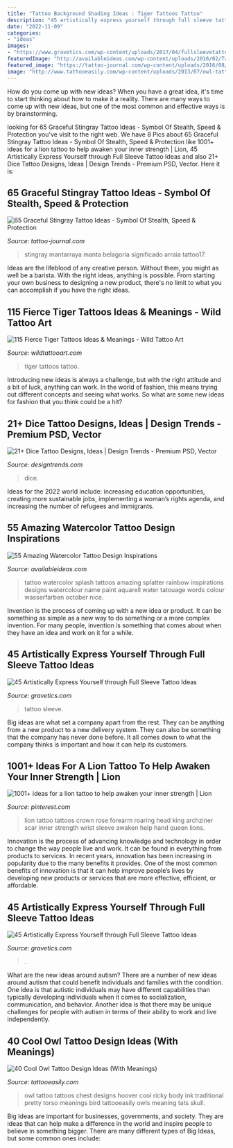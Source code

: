 ```yaml
---
title: "Tattoo Background Shading Ideas : Tiger Tattoos Tattoo"
description: "45 artistically express yourself through full sleeve tattoo ideas"
date: "2022-11-09"
categories:
- "ideas"
images:
- "https://www.gravetics.com/wp-content/uploads/2017/04/fullsleevetattoo-fullarmtattoo-intenze-kota-kotattoo-aidentattoo-uniquetattoos.jpg"
featuredImage: "http://availableideas.com/wp-content/uploads/2016/02/Tattoo-Watercolor-Ideas-49.jpg"
featured_image: "https://tattoo-journal.com/wp-content/uploads/2016/08/stingray-tattoo17-650x650.jpg"
image: "http://www.tattooeasily.com/wp-content/uploads/2013/07/owl-tattoo-39.jpg"
---
```



How do you come up with new ideas?
When you have a great idea, it's time to start thinking about how to make it a reality. There are many ways to come up with new ideas, but one of the most common and effective ways is by brainstorming.

	

		
looking for 65 Graceful Stingray Tattoo Ideas - Symbol Of Stealth, Speed &amp; Protection you've visit to the right web. We have 8 Pics about 65 Graceful Stingray Tattoo Ideas - Symbol Of Stealth, Speed &amp; Protection like 1001+ ideas for a lion tattoo to help awaken your inner strength | Lion, 45 Artistically Express Yourself through Full Sleeve Tattoo Ideas and also 21+ Dice Tattoo Designs, Ideas | Design Trends - Premium PSD, Vector. Here it is:
		
    
## 65 Graceful Stingray Tattoo Ideas - Symbol Of Stealth, Speed &amp; Protection

<img loading=lazy src="https://tattoo-journal.com/wp-content/uploads/2016/08/stingray-tattoo17-650x650.jpg" onerror="this.onerror=null;this.src='https://tse4.mm.bing.net/th?id=OIP.A19e8UX7yR9j7WWZgpM-ngHaHa&amp;pid=15.1';" alt="65 Graceful Stingray Tattoo Ideas - Symbol Of Stealth, Speed &amp; Protection">

_Source: tattoo-journal.com_

>stingray mantarraya manta belagoria significado arraia tattoo17. 

	

Ideas are the lifeblood of any creative person. Without them, you might as well be a barista. With the right ideas, anything is possible. From starting your own business to designing a new product, there's no limit to what you can accomplish if you have the right ideas.

    
## 115 Fierce Tiger Tattoos Ideas &amp; Meanings - Wild Tattoo Art

<img loading=lazy src="https://www.wildtattooart.com/wp-content/uploads/2017/03/tiger-tattoos-02031715.jpg" onerror="this.onerror=null;this.src='https://tse4.mm.bing.net/th?id=OIP.-nvA9E0Bnp6Tndd6cFRz6wHaJ6&amp;pid=15.1';" alt="115 Fierce Tiger Tattoos Ideas &amp; Meanings - Wild Tattoo Art">

_Source: wildtattooart.com_

>tiger tattoos tattoo. 

	

Introducing new ideas is always a challenge, but with the right attitude and a bit of luck, anything can work. In the world of fashion, this means trying out different concepts and seeing what works. So what are some new ideas for fashion that you think could be a hit?

    
## 21+ Dice Tattoo Designs, Ideas | Design Trends - Premium PSD, Vector

<img loading=lazy src="https://images.designtrends.com/wp-content/uploads/2016/06/22103125/Dice-and-Card-Tattoo.jpg" onerror="this.onerror=null;this.src='https://tse1.mm.bing.net/th?id=OIP.yA1hjr34AlzsiLCgoW2P-gHaHZ&amp;pid=15.1';" alt="21+ Dice Tattoo Designs, Ideas | Design Trends - Premium PSD, Vector">

_Source: designtrends.com_

>dice. 

	

Ideas for the 2022 world include: increasing education opportunities, creating more sustainable jobs, implementing a woman’s rights agenda, and increasing the number of refugees and immigrants.

    
## 55 Amazing Watercolor Tattoo Design Inspirations

<img loading=lazy src="http://availableideas.com/wp-content/uploads/2016/02/Tattoo-Watercolor-Ideas-49.jpg" onerror="this.onerror=null;this.src='https://tse4.mm.bing.net/th?id=OIP.pHZF2SVcO2j2L7s2qL46VwHaMt&amp;pid=15.1';" alt="55 Amazing Watercolor Tattoo Design Inspirations">

_Source: availableideas.com_

>tattoo watercolor splash tattoos amazing splatter rainbow inspirations designs watercolour name paint aquarell water tatouage words colour wasserfarben october nice. 

	

Invention is the process of coming up with a new idea or product. It can be something as simple as a new way to do something or a more complex invention. For many people, invention is something that comes about when they have an idea and work on it for a while.

    
## 45 Artistically Express Yourself Through Full Sleeve Tattoo Ideas

<img loading=lazy src="https://www.gravetics.com/wp-content/uploads/2017/04/fullsleevetattoo-fullarmtattoo-intenze-kota-kotattoo-aidentattoo-uniquetattoos.jpg" onerror="this.onerror=null;this.src='https://tse3.mm.bing.net/th?id=OIP.D636q_QbB50VJyJwcqJmigHaHa&amp;pid=15.1';" alt="45 Artistically Express Yourself through Full Sleeve Tattoo Ideas">

_Source: gravetics.com_

>tattoo sleeve. 

	

Big ideas are what set a company apart from the rest. They can be anything from a new product to a new delivery system. They can also be something that the company has never done before. It all comes down to what the company thinks is important and how it can help its customers.

    
## 1001+ Ideas For A Lion Tattoo To Help Awaken Your Inner Strength | Lion

<img loading=lazy src="https://i.pinimg.com/736x/4e/dc/df/4edcdf63c0130cfd6b0beff4ed0f169f.jpg" onerror="this.onerror=null;this.src='https://tse2.mm.bing.net/th?id=OIP.xYm61sjwvYEONv4Gd7yFfwHaLE&amp;pid=15.1';" alt="1001+ ideas for a lion tattoo to help awaken your inner strength | Lion">

_Source: pinterest.com_

>lion tattoo tattoos crown rose forearm roaring head king archziner scar inner strength wrist sleeve awaken help hand queen lions. 

	

Innovation is the process of advancing knowledge and technology in order to change the way people live and work. It can be found in everything from products to services. In recent years, innovation has been increasing in popularity due to the many benefits it provides. One of the most common benefits of innovation is that it can help improve people’s lives by developing new products or services that are more effective, efficient, or affordable.

    
## 45 Artistically Express Yourself Through Full Sleeve Tattoo Ideas

<img loading=lazy src="https://www.gravetics.com/wp-content/uploads/2017/04/sleevetattoo-femaletattooartist-tattoo-tattoos-customtattooing-fullsleevetattoo-1024x1024.jpg" onerror="this.onerror=null;this.src='https://tse2.mm.bing.net/th?id=OIP.4_qAQQYqTFAhbrjR-m42UAHaHa&amp;pid=15.1';" alt="45 Artistically Express Yourself through Full Sleeve Tattoo Ideas">

_Source: gravetics.com_

>. 

	

What are the new ideas around autism?
There are a number of new ideas around autism that could benefit individuals and families with the condition. One idea is that autistic individuals may have different capabilities than typically developing individuals when it comes to socialization, communication, and behavior. Another idea is that there may be unique challenges for people with autism in terms of their ability to work and live independently.

    
## 40 Cool Owl Tattoo Design Ideas (With Meanings)

<img loading=lazy src="http://www.tattooeasily.com/wp-content/uploads/2013/07/owl-tattoo-39.jpg" onerror="this.onerror=null;this.src='https://tse3.mm.bing.net/th?id=OIP.PWmxu083TvN1iiWhcj6GnwHaLG&amp;pid=15.1';" alt="40 Cool Owl Tattoo Design Ideas (With Meanings)">

_Source: tattooeasily.com_

>owl tattoo tattoos chest designs hoover cool ricky body ink traditional pretty torso meanings bird tattooeasily owls meaning tats skull. 

	

Big Ideas are important for businesses, governments, and society. They are ideas that can help make a difference in the world and inspire people to believe in something bigger. There are many different types of Big Ideas, but some common ones include: 

